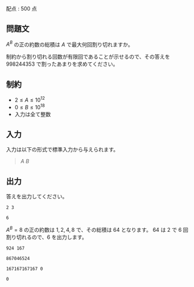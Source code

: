 配点 : $500$ 点

## 問題文

$A^{B}$ の正の約数の総積は $A$ で最大何回割り切れますか。

制約から割り切れる回数が有限回であることが示せるので、その答えを $998244353$ で割ったあまりを求めてください。

## 制約

- $2\leq A\leq 10^{12}$
- $0\leq B\leq 10^{18}$
- 入力は全て整数

## 入力

入力は以下の形式で標準入力から与えられます。

> $A$ $B$

## 出力

答えを出力してください。

```input1
2 3
```

```output1
6
```

$A^{B}=8$ の正の約数は $1,2,4,8$ で、その総積は $64$ となります。
$64$ は $2$ で $6$ 回割り切れるので、$6$ を出力します。

```input2
924 167
```

```output2
867046524
```

```input3
167167167167 0
```

```output3
0
```